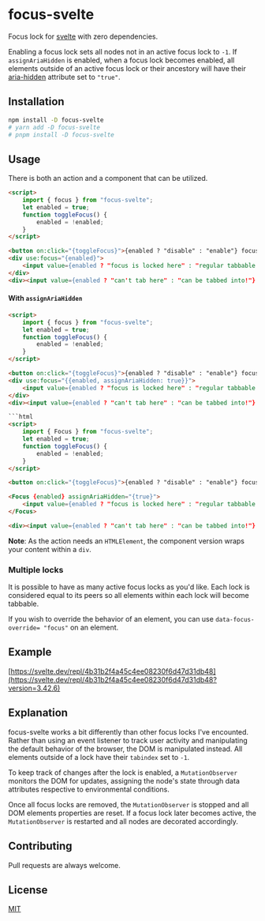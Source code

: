 # focus-svelte

Focus lock for [svelte](https://svelte.dev/) with zero dependencies.

Enabling a focus lock sets all nodes not in an active focus lock to `-1`.
If `assignAriaHidden` is enabled, when a focus lock becomes enabled, all
elements outside of an active focus lock or their ancestory will have their
[aria-hidden](https://developer.mozilla.org/en-US/docs/Web/Accessibility/ARIA/ARIA_Techniques/Using_the_aria-hidden_attribute)
attribute set to `"true"`.

## Installation

```bash
npm install -D focus-svelte
# yarn add -D focus-svelte
# pnpm install -D focus-svelte
```

## Usage

There is both an action and a component that can be utilized.

```html
<script>
	import { focus } from "focus-svelte";
	let enabled = true;
	function toggleFocus() {
		enabled = !enabled;
	}
</script>

<button on:click="{toggleFocus}">{enabled ? "disable" : "enable"} focus</button>
<div use:focus="{enabled}">
	<input value={enabled ? "focus is locked here" : "regular tabbable input"} />
</div>
<div><input value={enabled ? "can't tab here" : "can be tabbed into!"} /></div>
```

#### With `assignAriaHidden`

````html
<script>
	import { focus } from "focus-svelte";
	let enabled = true;
	function toggleFocus() {
		enabled = !enabled;
	}
</script>

<button on:click="{toggleFocus}">{enabled ? "disable" : "enable"} focus</button>
<div use:focus="{{enabled, assignAriaHidden: true}}">
	<input value={enabled ? "focus is locked here" : "regular tabbable input"} />
</div>
<div><input value={enabled ? "can't tab here" : "can be tabbed into!"} /></div>

```html
<script>
	import { Focus } from "focus-svelte";
	let enabled = true;
	function toggleFocus() {
		enabled = !enabled;
	}
</script>

<button on:click="{toggleFocus}">{enabled ? "disable" : "enable"} focus</button>

<Focus {enabled} assignAriaHidden="{true}">
	<input value={enabled ? "focus is locked here" : "regular tabbable input"} />
</Focus>

<div><input value={enabled ? "can't tab here" : "can be tabbed into!"} /></div>
````

**Note**: As the action needs an `HTMLElement`, the component version wraps your content within a `div`.

### Multiple locks

It is possible to have as many active focus locks as you'd like. Each lock is considered equal to its peers
so all elements within each lock will become tabbable.

If you wish to override the behavior of an element, you can use `data-focus-override= "focus"` on an element.

## Example

[https://svelte.dev/repl/4b31b2f4a45c4ee08230f6d47d31db48](https://svelte.dev/repl/4b31b2f4a45c4ee08230f6d47d31db48?version=3.42.6)

## Explanation

focus-svelte works a bit differently than other focus locks I've encounted.
Rather than using an event listener to track user activity and manipulating the
default behavior of the browser, the DOM is manipulated instead. All elements outside of a lock have their `tabindex` set to `-1`.

To keep track of changes after the lock is enabled, a `MutationObserver` monitors the DOM for updates, assigning the node's state
through data attributes respective to environmental conditions.

Once all focus locks are removed, the `MutationObserver` is stopped and all DOM elements properties are reset.
If a focus lock later becomes active, the `MutationObserver` is restarted and all nodes are decorated accordingly.

## Contributing

Pull requests are always welcome.

## License

[MIT](https://choosealicense.com/licenses/mit/)
